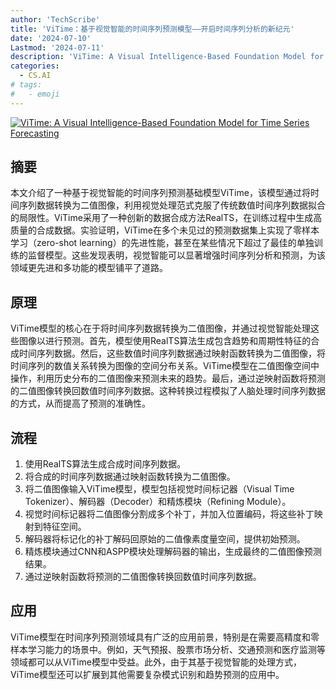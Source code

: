 ```yaml
---
author: 'TechScribe'
title: 'ViTime：基于视觉智能的时间序列预测模型——开启时间序列分析的新纪元'
date: '2024-07-10'
Lastmod: '2024-07-11'
description: 'ViTime: A Visual Intelligence-Based Foundation Model for Time Series Forecasting'
categories:
  - CS.AI
# tags:
#   - emoji
---
```


[![ViTime: A Visual Intelligence-Based Foundation Model for Time Series Forecasting](https://arxiv-research-1301205113.cos.ap-guangzhou.myqcloud.com/images/2407.07311v1.pdf_0.jpg)](https://arxiv.org/abs/2407.07311v1)

## 摘要

本文介绍了一种基于视觉智能的时间序列预测基础模型ViTime，该模型通过将时间序列数据转换为二值图像，利用视觉处理范式克服了传统数值时间序列数据拟合的局限性。ViTime采用了一种创新的数据合成方法RealTS，在训练过程中生成高质量的合成数据。实验证明，ViTime在多个未见过的预测数据集上实现了零样本学习（zero-shot learning）的先进性能，甚至在某些情况下超过了最佳的单独训练的监督模型。这些发现表明，视觉智能可以显著增强时间序列分析和预测，为该领域更先进和多功能的模型铺平了道路。<!--more-->

## 原理

ViTime模型的核心在于将时间序列数据转换为二值图像，并通过视觉智能处理这些图像以进行预测。首先，模型使用RealTS算法生成包含趋势和周期性特征的合成时间序列数据。然后，这些数值时间序列数据通过映射函数转换为二值图像，将时间序列的数值关系转换为图像的空间分布关系。ViTime模型在二值图像空间中操作，利用历史分布的二值图像来预测未来的趋势。最后，通过逆映射函数将预测的二值图像转换回数值时间序列数据。这种转换过程模拟了人脑处理时间序列数据的方式，从而提高了预测的准确性。

## 流程

1. 使用RealTS算法生成合成时间序列数据。
2. 将合成的时间序列数据通过映射函数转换为二值图像。
3. 将二值图像输入ViTime模型，模型包括视觉时间标记器（Visual Time Tokenizer）、解码器（Decoder）和精炼模块（Refining Module）。
4. 视觉时间标记器将二值图像分割成多个补丁，并加入位置编码，将这些补丁映射到特征空间。
5. 解码器将标记化的补丁解码回原始的二值像素度量空间，提供初始预测。
6. 精炼模块通过CNN和ASPP模块处理解码器的输出，生成最终的二值图像预测结果。
7. 通过逆映射函数将预测的二值图像转换回数值时间序列数据。

## 应用

ViTime模型在时间序列预测领域具有广泛的应用前景，特别是在需要高精度和零样本学习能力的场景中。例如，天气预报、股票市场分析、交通预测和医疗监测等领域都可以从ViTime模型中受益。此外，由于其基于视觉智能的处理方式，ViTime模型还可以扩展到其他需要复杂模式识别和趋势预测的应用中。